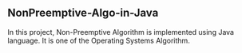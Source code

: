 ## NonPreemptive-Algo-in-Java

In this project, Non-Preemptive Algorithm is implemented using Java language. It is one of the Operating Systems Algorithm.
